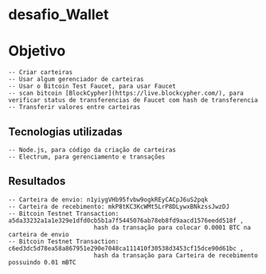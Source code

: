 # desafio_Wallet

# Objetivo
	-- Criar carteiras
	-- Usar algum gerenciador de carteiras
	-- Usar o Bitcoin Test Faucet, para usar Faucet
	-- scan bitcoin [BlockCypher](https://live.blockcypher.com/), para verificar status de transferencias de Faucet com hash de transferencia
	-- Transferir valores entre carteiras

## Tecnologias utilizadas
	-- Node.js, para código da criação de carteiras
	-- Electrum, para gerenciamento e transações
	
## Resultados
	-- Carteira de envio: n1yiygVHb95fvbw9ogkREyCACpJ6uS2pqk
	-- Carteira de recebimento: mkP8tKC3KcWMt5LrP8DLywxBNkzssJwzDJ
	-- Bitcoin Testnet Transaction: a5da33232a1a1e329e1dfd0cb5b1a7f5445076ab78eb8fd9aacd1576eedd518f , 
							hash da transação para colocar 0.0001 BTC na carteira de envio
	-- Bitcoin Testnet Transaction: c6ed3dc5d78ea58a867951e290e7048ca111410f30538d3453cf15dce90d61bc , 
							hash da transação para Carteira de recebimento possuindo 0.01 mBTC


